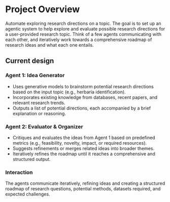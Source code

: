 # Project Overview

Automate exploring research directions on a topic. The goal is to set up an agentic system to help explore and evaluate possible research directions for a user-provided research topic. Think of a few agents communicating with each other, and iteratively work towards a comprehensive roadmap of research ideas and what each one entails.

## Current design

### Agent 1: Idea Generator

- Uses generative models to brainstorm potential research directions based on the input topic (e.g., herbaria identification).
- Incorporates existing knowledge from databases, recent papers, and relevant research trends.
- Outputs a list of potential directions, each accompanied by a brief explanation or reasoning.

### Agent 2: Evaluator & Organizer

- Critiques and evaluates the ideas from Agent 1 based on predefined metrics (e.g., feasibility, novelty, impact, or required resources).
- Suggests refinements or merges related ideas into broader themes.
- Iteratively refines the roadmap until it reaches a comprehensive and structured output.

### Interaction

The agents communicate iteratively, refining ideas and creating a structured roadmap of research questions, potential methods, datasets required, and expected challenges.
